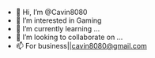- 👋 Hi, I’m @Cavin8080
- 👀 I’m interested in Gaming
- 🌱 I’m currently learning ...
- 💞️ I’m looking to collaborate on ...
- 📫 For business||cavin8080@gmail.com

<!---
Cavin8080/Cavin8080 is a ✨ special ✨ repository because its `README.md` (this file) appears on your GitHub profile.
You can click the Preview link to take a look at your changes.
--->
